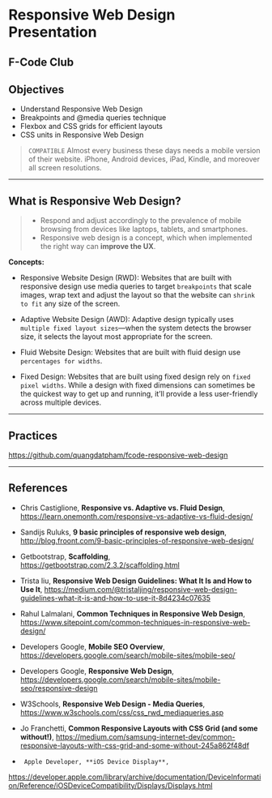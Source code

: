# Responsive Web Design Presentation
## F-Code Club

## Objectives

-	Understand Responsive Web Design
-	Breakpoints and @media queries technique
-	Flexbox and CSS grids for efficient layouts
-	CSS units in Responsive Web Design

> `COMPATIBLE` Almost every business these days needs a mobile version of their website. iPhone, Android devices, iPad, Kindle, and moreover all screen resolutions.

***

## What is Responsive Web Design?
> -    Respond and adjust accordingly to the prevalence of mobile browsing from devices like laptops, tablets, and smartphones. 
> -    Responsive web design is a concept, which when implemented the right way can **improve the UX**.

**Concepts:**

-	Responsive Website Design (RWD): Websites that are built with responsive design use media queries to target `breakpoints` that scale images, wrap text and adjust the layout so that the website can `shrink to fit` any size of the screen.

-	Adaptive Website Design (AWD): Adaptive design typically uses `multiple fixed layout sizes`—when the system detects the browser size, it selects the layout most appropriate for the screen.

-	Fluid Website Design: Websites that are built with fluid design use `percentages for widths`.

-	Fixed Design: Websites that are built using fixed design rely on `fixed pixel widths`. While a design with fixed dimensions can sometimes be the quickest way to get up and running, it’ll provide a less user-friendly across multiple devices.

***

## Practices
https://github.com/quangdatpham/fcode-responsive-web-design

***

## References
-	Chris Castiglione, **Responsive vs. Adaptive vs. Fluid Design**, 
https://learn.onemonth.com/responsive-vs-adaptive-vs-fluid-design/

-	Sandijs Ruluks, **9 basic principles of responsive web design**, 
http://blog.froont.com/9-basic-principles-of-responsive-web-design/

-	Getbootstrap, **Scaffolding**, 
https://getbootstrap.com/2.3.2/scaffolding.html

-	Trista liu, **Responsive Web Design Guidelines: What It Is and How to Use It**, 
https://medium.com/@tristaljing/responsive-web-design-guidelines-what-it-is-and-how-to-use-it-8d4234c07635

-	Rahul Lalmalani, **Common Techniques in Responsive Web Design**,
https://www.sitepoint.com/common-techniques-in-responsive-web-design/

-	Developers Google, **Mobile SEO Overview**,
https://developers.google.com/search/mobile-sites/mobile-seo/

-	Developers Google, **Responsive Web Design**,
https://developers.google.com/search/mobile-sites/mobile-seo/responsive-design

-	W3Schools, **Responsive Web Design - Media Queries**,
https://www.w3schools.com/css/css_rwd_mediaqueries.asp

-	Jo Franchetti, **Common Responsive Layouts with CSS Grid (and some without!)**,
https://medium.com/samsung-internet-dev/common-responsive-layouts-with-css-grid-and-some-without-245a862f48df

-      Apple Developer, **iOS Device Display**,
https://developer.apple.com/library/archive/documentation/DeviceInformation/Reference/iOSDeviceCompatibility/Displays/Displays.html
